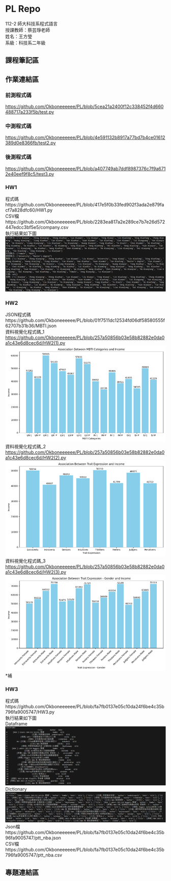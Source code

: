 # PL Repo
112-2 師大科技系程式語言  
授課教師：蔡芸琤老師  
姓名：王方瑩  
系級：科技系二年級  
## 課程筆記區  
## 作業連結區  
### 前測程式碼  
https://github.com/Okboneeeeee/PL/blob/5cea21a2400f12c338452f4d660488717a233f5b/test.py
### 中測程式碼
https://github.com/Okboneeeeee/PL/blob/4e591132b8917a77bd7b4ce01612389d0e8366fb/test2.py
### 後測程式碼
https://github.com/Okboneeeeee/PL/blob/a407749ab7ddf8987376c7f9a6712e40eef9f8c5/test3.py
### HW1 
程式碼https://github.com/Okboneeeeee/PL/blob/417e5f0b33fed902f3ada2e879facf7a828dfc60/HW1.py  
CSV檔https://github.com/Okboneeeeee/PL/blob/2283ea817a2e289ce7b7e26d572447edcc3bf5e5/company.csv  
執行結果如下圖
![執行結果](https://github.com/Okboneeeeee/PL/blob/main/%E5%9F%B7%E8%A1%8C%E7%B5%90%E6%9E%9C(HW1).png?raw=true)
### HW2
JSON程式碼https://github.com/Okboneeeeee/PL/blob/01f7511dc12534fd06df58580555f62707b31b36/MBTI.json   
資料視覺化程式碼_1 https://github.com/Okboneeeeee/PL/blob/257a50856b03e58b82882e0da0a1c43e6d8cec6d/HW2(1).py 
![執行結果](https://github.com/Okboneeeeee/PL/blob/main/HW2(1).png?raw=true)   
資料視覺化程式碼_2 https://github.com/Okboneeeeee/PL/blob/257a50856b03e58b82882e0da0a1c43e6d8cec6d/HW2(2).py
![](https://github.com/Okboneeeeee/PL/blob/main/HW2(2).png?raw=true)   
資料視覺化程式碼_3 https://github.com/Okboneeeeee/PL/blob/257a50856b03e58b82882e0da0a1c43e6d8cec6d/HW2(3).py
![](https://github.com/Okboneeeeee/PL/blob/main/HW2(3).png?raw=true)   
*補   

### HW3
程式碼https://github.com/Okboneeeeee/PL/blob/fa7fb0137e05c10da24f6be4c35b796fa9005747/HW3.py   
執行結果如下圖   
Dataframe   
![執行結果](https://github.com/Okboneeeeee/PL/blob/main/HW3-1.png?raw=true)   
Dictionary   
![執行結果](https://github.com/Okboneeeeee/PL/blob/main/HW3-2.png?raw=true)   
Json檔https://github.com/Okboneeeeee/PL/blob/fa7fb0137e05c10da24f6be4c35b96fa9005747/ptt_nba.json      
CSV檔https://github.com/Okboneeeeee/PL/blob/fa7fb0137e05c10da24f6be4c35b796fa9005747/ptt_nba.csv   






## 專題連結區  
